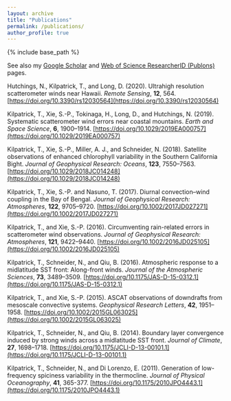 ```yaml
---
layout: archive
title: "Publications"
permalink: /publications/
author_profile: true
---
```



{% include base_path %}

See also my [Google Scholar](https://scholar.google.com/citations?user=Q5mUAH0AAAAJ) and [Web of Science ResearcherID (Publons)](https://publons.com/researcher/2361265/thomas-j-kilpatrick/) pages.

Hutchings, N., Kilpatrick, T., and Long, D. (2020). Ultrahigh resolution scatterometer winds near Hawaii. <i>Remote Sensing</i>, <b>12</b>, 564. [https://doi.org/10.3390/rs12030564](https://doi.org/10.3390/rs12030564)

Kilpatrick, T., Xie, S.-P., Tokinaga, H., Long, D., and Hutchings, N. (2019). Systematic scatterometer wind errors near coastal mountains. <i>Earth and Space Science</i>, <b>6</b>, 1900–1914. [https://doi.org/10.1029/2019EA000757](https://doi.org/10.1029/2019EA000757)

Kilpatrick, T., Xie, S.-P., Miller, A. J., and Schneider, N. (2018). Satellite observations of enhanced chlorophyll variability in the Southern California Bight. <i>Journal of Geophysical Research: Oceans</i>, <b>123</b>, 7550–7563. [https://doi.org/10.1029/2018JC014248](https://doi.org/10.1029/2018JC014248)

Kilpatrick, T., Xie, S.-P. and Nasuno, T. (2017). Diurnal convection–wind coupling in the Bay of Bengal. <i>Journal of Geophysical Research: Atmospheres</i>, <b>122</b>, 9705–9720. [https://doi.org/10.1002/2017JD027271](https://doi.org/10.1002/2017JD027271)

Kilpatrick, T., and Xie, S.-P. (2016). Circumventing rain-related errors in scatterometer wind observations. <i>Journal of Geophysical Research: Atmospheres</i>, <b>121</b>, 9422–9440. [https://doi.org/10.1002/2016JD025105](https://doi.org/10.1002/2016JD025105)

Kilpatrick, T., Schneider, N., and Qiu, B. (2016). Atmospheric response to a midlatitude SST front: Along-front winds. <i>Journal of the Atmospheric Sciences</i>, <b>73</b>, 3489–3509. [https://doi.org/10.1175/JAS-D-15-0312.1](https://doi.org/10.1175/JAS-D-15-0312.1)

Kilpatrick, T., and Xie, S.-P. (2015). ASCAT observations of downdrafts from mesoscale convective systems. <i>Geophysical Research Letters</i>, <b>42</b>, 1951–1958. [https://doi.org/10.1002/2015GL063025](https://doi.org/10.1002/2015GL063025)

Kilpatrick, T., Schneider, N., and Qiu, B. (2014). Boundary layer convergence induced by strong winds across a midlatitude SST front. <i>Journal of Climate</i>, <b>27</b>, 1698–1718. [https://doi.org/10.1175/JCLI-D-13-00101.1](https://doi.org/10.1175/JCLI-D-13-00101.1)

Kilpatrick, T., Schneider, N., and Di Lorenzo, E. (2011). Generation of low-frequency spiciness variability in the thermocline. <i>Journal of Physical Oceanography</i>, <b>41</b>, 365-377. [https://doi.org/10.1175/2010JPO4443.1](https://doi.org/10.1175/2010JPO4443.1)


